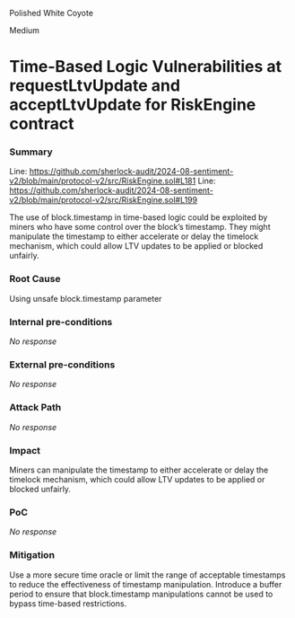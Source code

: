 Polished White Coyote

Medium

# Time-Based Logic Vulnerabilities at requestLtvUpdate and acceptLtvUpdate for RiskEngine contract

### Summary

Line: https://github.com/sherlock-audit/2024-08-sentiment-v2/blob/main/protocol-v2/src/RiskEngine.sol#L181
Line: https://github.com/sherlock-audit/2024-08-sentiment-v2/blob/main/protocol-v2/src/RiskEngine.sol#L199

The use of block.timestamp in time-based logic could be exploited by miners who have some control over the block’s timestamp. They might manipulate the timestamp to either accelerate or delay the timelock mechanism, which could allow LTV updates to be applied or blocked unfairly.

### Root Cause

Using unsafe block.timestamp parameter

### Internal pre-conditions

_No response_

### External pre-conditions

_No response_

### Attack Path

_No response_

### Impact

Miners can manipulate the timestamp to either accelerate or delay the timelock mechanism, which could allow LTV updates to be applied or blocked unfairly.

### PoC

_No response_

### Mitigation

Use a more secure time oracle or limit the range of acceptable timestamps to reduce the effectiveness of timestamp manipulation.
Introduce a buffer period to ensure that block.timestamp manipulations cannot be used to bypass time-based restrictions.